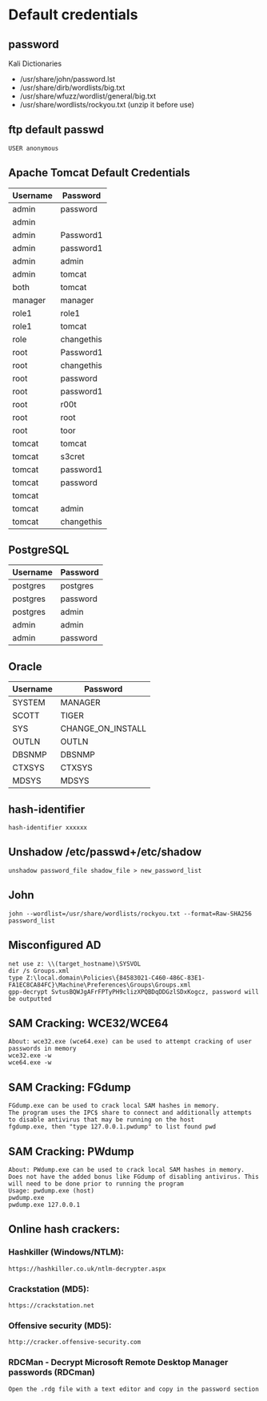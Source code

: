 # Default credentials


## password
Kali Dictionaries
- /usr/share/john/password.lst
- /usr/share/dirb/wordlists/big.txt
- /usr/share/wfuzz/wordlist/general/big.txt
- /usr/share/wordlists/rockyou.txt             (unzip it before use)



## ftp default passwd

````
USER anonymous
````


## Apache Tomcat Default Credentials

|Username     |Password  |
|-------------|----------|
|admin        |password  |
|admin        |<blank>   |
|admin        |Password1 |
|admin        |password1 |
|admin        |admin     |
|admin        |tomcat    |
|both         |tomcat    |
|manager      |manager   |
|role1        |role1     |
|role1        |tomcat    |
|role         |changethis|
|root         |Password1 |
|root         |changethis|
|root         |password  |
|root         |password1 |
|root         |r00t      |
|root         |root      |
|root         |toor      |
|tomcat       |tomcat    |
|tomcat       |s3cret    |
|tomcat       |password1 |
|tomcat       |password  |
|tomcat       |<blank>   |
|tomcat       |admin     |
|tomcat       |changethis|

## PostgreSQL

|Username     |Password     |
|-------------|-------------|
|postgres     |postgres     |
|postgres     |password     |
|postgres     |admin        |
|admin        |admin        |
|admin        |password     |


## Oracle

|  Username   |   Password      |
|-------------|-----------------|
|SYSTEM       |MANAGER          |
|SCOTT        |TIGER            |
|SYS          |CHANGE_ON_INSTALL|
|OUTLN        |OUTLN            |
|DBSNMP       |DBSNMP           |
|CTXSYS       |CTXSYS           |
|MDSYS        |MDSYS            |


## hash-identifier
    hash-identifier xxxxxx

## Unshadow /etc/passwd+/etc/shadow

    unshadow password_file shadow_file > new_password_list

## John 

    john --wordlist=/usr/share/wordlists/rockyou.txt --format=Raw-SHA256 password_list

## Misconfigured AD
    net use z: \\(target_hostname)\SYSVOL
    dir /s Groups.xml
    type Z:\local.domain\Policies\{84583021-C460-486C-83E1- FA1EC8CA84FC}\Machine\Preferences\Groups\Groups.xml
    gpp-decrypt SvtusBQWJgAFrFPTyPH9clizXPQBDqDDGzlSDxKogcz, password will be outputted


## SAM Cracking: WCE32/WCE64
    About: wce32.exe (wce64.exe) can be used to attempt cracking of user passwords in memory
    wce32.exe -w 
    wce64.exe -w

## SAM Cracking: FGdump
    FGdump.exe can be used to crack local SAM hashes in memory. 
    The program uses the IPC$ share to connect and additionally attempts to disable antivirus that may be running on the host
    fgdump.exe, then "type 127.0.0.1.pwdump" to list found pwd

## SAM Cracking: PWdump
    About: PWdump.exe can be used to crack local SAM hashes in memory. Does not have the added bonus like FGdump of disabling antivirus. This will need to be done prior to running the program
    Usage: pwdump.exe (host)
    pwdump.exe
    pwdump.exe 127.0.0.1


## Online hash crackers:

### Hashkiller (Windows/NTLM):
    https://hashkiller.co.uk/ntlm-decrypter.aspx

### Crackstation (MD5):
    https://crackstation.net

### Offensive security (MD5):

    http://cracker.offensive-security.com

### RDCMan - Decrypt Microsoft Remote Desktop Manager passwords (RDCman)
    Open the .rdg file with a text editor and copy in the password section
    
